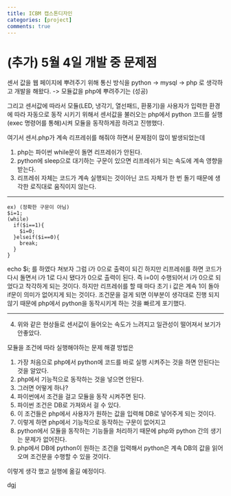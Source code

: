 ```yaml
---
title: ICBM 캡스톤디자인
categories: [project]
comments: true
---
```


# (추가) 5월 4일 개발 중 문제점

센서 값을 웹 페이지에 뿌려주기 위해 통신 방식을 
python -> mysql -> php 로 생각하고 개발을 해왔다.  -> 모듈값을 php에 뿌려주기는 (성공)

그리고 센서값에 따라서 모듈(LED, 냉각기, 열선패드, 환풍기)을 사용자가 입력한 환경에 따라 자동으로 동작 시키기 위해서
센서값을 불러오는 php에서 python 코드를 실행(exec 명령어를 통해)시켜 모듈을 동작하게끔 하려고 진행했다.

여기서 센서.php가 계속 리프레쉬를 해줘야 하면서 문제점이 많이 발생되었는데

  1. php는 파이썬 while문이 돌면 리프레쉬가 안된다.
  2. python에 sleep으로 대기하는 구문이 있으면 리프레쉬가 되는 속도에 계속 영향을 받는다.
  3. 리프레쉬 자체는 코드가 계속 실행되는 것이아닌 코드 자체가 한 번 돌기 때문에 생각한 로직대로 움직이지 않는다.




  -------------------------------------
  
  
  
  ```
  ex) (정확한 구문이 아님)
  $i=1;
  (while)
    if($i==1){
      $i=0;
    }elseif($i==0){
      break;
    }
  }
  ```
  
  
  
  
  echo $i;
  를 하였다 쳐보자 그럼 i가 0으로 출력이 되긴 하지만 리프레쉬를 하면
  코드가 다시 돌면서 i가 1로 다시 됐다가 0으로 출력이 된다.
  즉 i=0이 수행되어서 i가 0으로 되었다고 착각하게 되는 것이다.
  하지만 리프레쉬를 할 때 마다 초기 i 값은 계속 1이 돌아 if문이 의미가 없어지게 되는 것이다.
  조건문을 걸게 되면 이부분이 생각대로 진행 되지 않기 때문에 php에서 python을 동작시키게 하는 것을
  빠르게 포기했다.
  
  
  
  
  ---------------------------------------
  
  
 
  4. 위와 같은 현상들로 센서값이 들어오는 속도가 느려지고 일관성이 떨어져서 보기가 안좋았다.




모듈을 조건에 따라 실행해야하는 문제 해결 방법은
1. 가장 처음으로 php에서 python에 코드를 바로 실행 시켜주는 것을 하면 안된다는 것을 알았다.
2. php에서 기능적으로 동작하는 것을 넣으면 안된다.
3. 그러면 어떻게 하나?
4. 파이썬에서 조건을 걸고 모듈을 동작 시켜주면 된다.
5. 파이썬 조건은 DB로 가져와서 걸 수 있다.
6. 이 조건들은 php에서 사용자가 원하는 값을 입력해 DB로 넣어주게 되는 것이다.
7. 이렇게 하면 php에서 기능적으로 동작하는 구문이 없어지고 
8. python에서 모듈을 동작하는 기능들을 처리하기 때문에 php와 python 간의 생기는 문제가 없어진다.
9. php에서 DB에 python이 원하는 조건을 입력해서 python은 계속 DB의 값을 읽어오며 조건문을 수행할 수 있을 것이다.

이렇게 생각 했고 실행에 옮길 예정이다.

dgj
